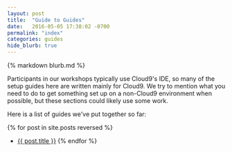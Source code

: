 ```yaml
---
layout: post
title:  "Guide to Guides"
date:   2016-05-05 17:38:02 -0700
permalink: "index"
categories: guides
hide_blurb: true
---
```


{% markdown blurb.md %}

Participants in our workshops typically use Cloud9's IDE, so many of the setup guides here are written mainly for Cloud9. We try to mention what you need to do to get something set up on a non-Cloud9 environment when possible, but these sections could likely use some work.

Here is a list of guides we've put together so far:

{% for post in site.posts reversed %}
- [{{ post.title }}]({{post.url}})
{% endfor %}
